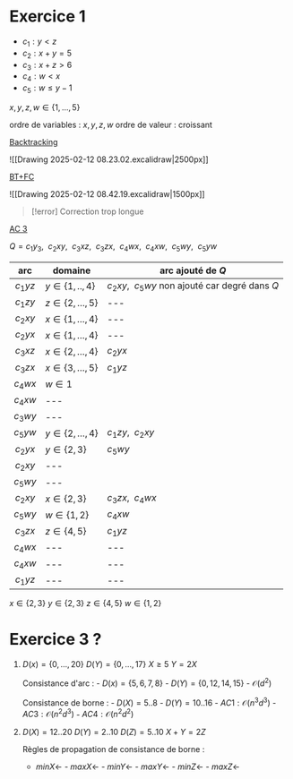 # Exercice 1

- $c_{1}: y <z$
- $c_{2} : x+y=5$
- $c_{3}: x+z>6$
- $c_{4}: w<x$
- $c_{5}: w\leq y-1$

$x,y,z,w \in \{ 1,\dots,5 \}$

ordre de variables : $x,y,z,w$
ordre de valeur : croissant

<u>Backtracking</u>

![[Drawing 2025-02-12 08.23.02.excalidraw|2500px]]

<u>BT+FC</u>

![[Drawing 2025-02-12 08.42.19.excalidraw|1500px]]
>[!error] Correction trop longue


<u>AC 3</u>

$Q=c_{1}y_{3},~~c_{2}xy,~~c_{3}xz,~~c_{3}zx,~~c_{4}wx,~~c_{4}xw,~~c_{5}wy,~~c_{5}yw$

|    arc    | domaine                 | arc ajouté de $Q$                                 |
| :-------: | ----------------------- | ------------------------------------------------- |
| $c_{1}yz$ | $y \in \{ 1,..,4 \}$    | $c_{2}xy,~~c_{5}wy$ non ajouté car degré dans $Q$ |
| $c_{1}zy$ | $z \in \{ 2,\dots,5 \}$ | ---                                               |
| $c_{2}xy$ | $x \in \{ 1,\dots,4 \}$ | ---                                               |
| $c_{2}yx$ | $x \in \{ 1,\dots,4 \}$ | ---                                               |
| $c_{3}xz$ | $x \in \{ 2,\dots,4 \}$ | $c_{2}yx$                                         |
| $c_{3}zx$ | $x \in \{ 3,\dots,5 \}$ | $c_{1}yz$                                         |
| $c_{4}wx$ | $w \in 1$               |                                                   |
| $c_{4}xw$ | ---                     |                                                   |
| $c_{3}wy$ | ---                     |                                                   |
| $c_{5}yw$ | $y \in \{ 2,\dots,4 \}$ | $c_{1}zy,~~c_{2}xy$                               |
| $c_{2}yx$ | $y \in \{ 2,3 \}$       | $c_{5}wy$                                         |
| $c_{2}xy$ | ---                     |                                                   |
| $c_{5}wy$ | ---                     |                                                   |
| $c_{2}xy$ | $x \in \{ 2,3 \}$       | $c_{3}zx,~~c_{4}wx$                               |
| $c_{5}wy$ | $w \in \{ 1,2 \}$       | $c_{4}xw$                                         |
| $c_{3}zx$ | $z \in \{ 4,5 \}$       | $c_{1}yz$                                         |
| $c_{4}wx$ | ---                     | ---                                               |
| $c_{4}xw$ | ---                     | ---                                               |
| $c_{1}yz$ | ---                     | ---                                               |
$x \in \{ 2,3 \}$
$y \in \{ 2,3 \}$
$z \in \{ 4,5 \}$
$w \in \{ 1,2 \}$

# Exercice 3 ?

1. $D(x)=\{ 0,\dots,20 \}$
   $D(Y)=\{ 0,\dots,17 \}$
   $X\geq 5$
   $Y=2X$
   
   Consistance d'arc :
	   - $D(x)=\{ 5, 6, 7, 8 \}$
	   - $D(Y)=\{ 0, 12, 14, 15 \}$
	   - $\mathcal{O}(d^2)$

   Consistance de borne :
	   - $D(X)=5..8$
	   - $D(Y)=10..16$
	   - $AC1 : \mathcal{O}(n^3 d^3)$
	   - $AC3 : \mathcal{O}(n^2 d^3)$
	   - $AC4 : \mathcal{O}(n^2 d^2)$

2. $D(X)=12..20$
   $D(Y)=2..10$
   $D(Z)=5..10$
   $X+Y=2Z$
   
   Règles de propagation de consistance de borne :
	  -  $min X \leftarrow$
	   - $max X \leftarrow$
	   - $min Y \leftarrow$
	   - $max Y \leftarrow$
	   - $min Z \leftarrow$
	   - $max Z \leftarrow$
   